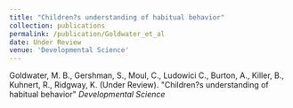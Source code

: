 ```yaml
---
title: "Children?s understanding of habitual behavior"
collection: publications
permalink: /publication/Goldwater_et_al
date: Under Review
venue: 'Developmental Science'
---
```

Goldwater, M. B., Gershman, S., Moul, C., Ludowici C., Burton, A., Killer, B., Kuhnert, R., Ridgway, K.  (Under Review). "Children?s understanding of habitual behavior" <i>Developmental Science</i>